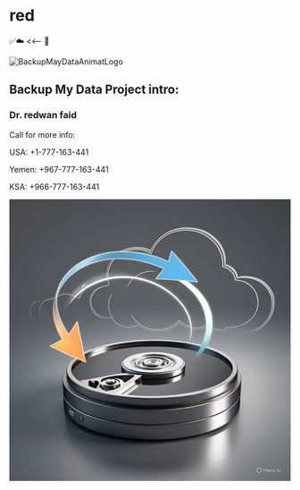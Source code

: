 # red

✅☁️ <<-- 🧊


![BackupMayDataAnimatLogo](https://github.com/BackupMyData/red/blob/main/red.gif)


## Backup My Data Project intro:
### Dr. redwan faid
Call for more info: 

USA:
+1-777-163-441

Yemen:
+967-777-163-441 

KSA:
+966-777-163-441


![Logo](https://github.com/BackupMyData/red/blob/main/logo.jpg)
